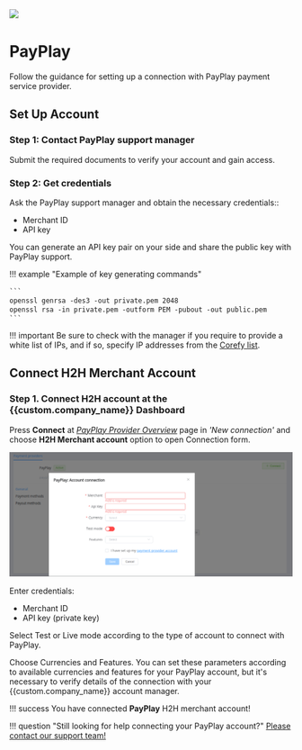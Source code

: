 <img src="https://static.openfintech.io/payment_providers/payplay/logo.png?w=400" width="400px" >

# PayPlay

Follow the guidance for setting up a connection with PayPlay payment service provider.

## Set Up Account

### Step 1: Contact PayPlay support manager

Submit the required documents to verify your account and gain access.

### Step 2: Get credentials

Ask the PayPlay support manager and obtain the necessary credentials::

- Merchant ID
- API key 

You can generate an API key pair on your side and share the public key with PayPlay support.

!!! example "Example of key generating commands"

    ```
    openssl genrsa -des3 -out private.pem 2048
    openssl rsa -in private.pem -outform PEM -pubout -out public.pem
    ```

!!! important
    Be sure to check with the manager if you require to provide a white list of IPs, and if so, specify IP addresses from the [Corefy list](/integration/ips/).

## Connect H2H Merchant Account

### Step 1. Connect H2H account at the {{custom.company_name}} Dashboard

Press **Connect** at [*PayPlay Provider Overview*]({{custom.dashboard_base_url}}connect-directory/payment-providers/payplay/general) page in *'New connection'* and choose **H2H Merchant account** option to open Connection form.

![Connect](images/h2h-merchant-account.png)

Enter credentials:

- Merchant ID
- API key (private key)

Select Test or Live mode according to the type of account to connect with PayPlay.

Choose Currencies and Features. You can set these parameters according to available currencies and features for your PayPlay account, but it's necessary to verify details of the connection with your {{custom.company_name}} account manager.

!!! success
    You have connected **PayPlay** H2H merchant account!

!!! question "Still looking for help connecting your PayPlay account?"
    <!--email_off-->[Please contact our support team!](mailto:{{custom.support_email}})<!--/email_off-->

